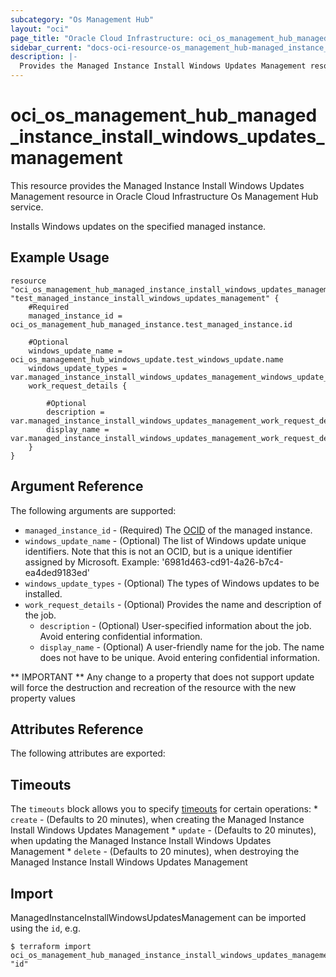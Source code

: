 ```yaml
---
subcategory: "Os Management Hub"
layout: "oci"
page_title: "Oracle Cloud Infrastructure: oci_os_management_hub_managed_instance_install_windows_updates_management"
sidebar_current: "docs-oci-resource-os_management_hub-managed_instance_install_windows_updates_management"
description: |-
  Provides the Managed Instance Install Windows Updates Management resource in Oracle Cloud Infrastructure Os Management Hub service
---
```


# oci_os_management_hub_managed_instance_install_windows_updates_management
This resource provides the Managed Instance Install Windows Updates Management resource in Oracle Cloud Infrastructure Os Management Hub service.

Installs Windows updates on the specified managed instance.


## Example Usage

```hcl
resource "oci_os_management_hub_managed_instance_install_windows_updates_management" "test_managed_instance_install_windows_updates_management" {
	#Required
	managed_instance_id = oci_os_management_hub_managed_instance.test_managed_instance.id

	#Optional
	windows_update_name = oci_os_management_hub_windows_update.test_windows_update.name
	windows_update_types = var.managed_instance_install_windows_updates_management_windows_update_types
	work_request_details {

		#Optional
		description = var.managed_instance_install_windows_updates_management_work_request_details_description
		display_name = var.managed_instance_install_windows_updates_management_work_request_details_display_name
	}
}
```

## Argument Reference

The following arguments are supported:

* `managed_instance_id` - (Required) The [OCID](https://docs.cloud.oracle.com/iaas/Content/General/Concepts/identifiers.htm) of the managed instance.
* `windows_update_name` - (Optional) The list of Windows update unique identifiers.  Note that this is not an OCID, but is a unique identifier assigned by Microsoft. Example: '6981d463-cd91-4a26-b7c4-ea4ded9183ed' 
* `windows_update_types` - (Optional) The types of Windows updates to be installed.
* `work_request_details` - (Optional) Provides the name and description of the job.
	* `description` - (Optional) User-specified information about the job. Avoid entering confidential information.
	* `display_name` - (Optional) A user-friendly name for the job. The name does not have to be unique. Avoid entering confidential information.


** IMPORTANT **
Any change to a property that does not support update will force the destruction and recreation of the resource with the new property values

## Attributes Reference

The following attributes are exported:


## Timeouts

The `timeouts` block allows you to specify [timeouts](https://registry.terraform.io/providers/oracle/oci/latest/docs/guides/changing_timeouts) for certain operations:
	* `create` - (Defaults to 20 minutes), when creating the Managed Instance Install Windows Updates Management
	* `update` - (Defaults to 20 minutes), when updating the Managed Instance Install Windows Updates Management
	* `delete` - (Defaults to 20 minutes), when destroying the Managed Instance Install Windows Updates Management


## Import

ManagedInstanceInstallWindowsUpdatesManagement can be imported using the `id`, e.g.

```
$ terraform import oci_os_management_hub_managed_instance_install_windows_updates_management.test_managed_instance_install_windows_updates_management "id"
```

